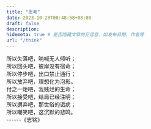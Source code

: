 ```yaml
---
title: "思考"
date: 2023-10-28T00:48:58+08:00
draft: false
description: 
hidemeta: true # 是否隐藏文章的元信息，如发布日期、作者等
url: "/think"
---
```

所以失落吧，呐喊无人倾听；  
所以回头吧，彼岸没有宿命；  
所以停步吧，出口禁止通行；  
所以放弃吧，理想化为泡影。  
付之一炬吧，我贱烂的生命；  
所以接受吧，结局已经注明；  
所以摒弃吧，那世俗的诟病；  
所以嘲笑吧，这沉默的悲鸣。  
                    ------《志铭》